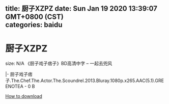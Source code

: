 
title: 厨子XZPZ
date: Sun Jan 19 2020 13:39:07 GMT+0800 (CST)    
categories: baidu
---

# 厨子XZPZ
size: N/A
 《厨子戏子痞子》BD高清中字 – 一起去兜风
 
|- 厨子戏子痞子.The.Chef.The.Actor.The.Scoundrel.2013.Bluray.1080p.x265.AAC(5.1).GREENOTEA - 0 B

[How to download](https://bpcam.bemobtrk.com/go/2ceec3aa-1ca2-46d6-b9ff-aaa5c184517c?jno=4683)